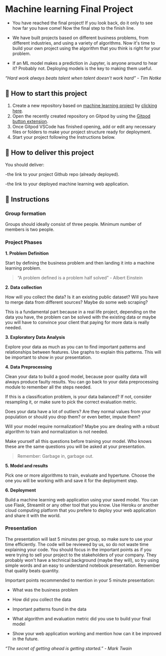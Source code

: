 <!-- hide -->
# Machine learning Final Project
<!-- endhide -->

- You have reached the final project! If you look back, do it only to see how far you have come! Now the final step to the finish line.

- We have built projects based on different business problems, from different industries, and using a variety of algorithms. Now it's time to build your own project using the algorithm that you think is right for your problem.

- If an ML model makes a prediction in Jupyter, is anyone around to hear it? Probably not. Deploying models is the key to making them useful.

*“Hard work always beats talent when talent doesn't work hard” - Tim Notke*

## 🌱  How to start this project

1. Create a new repository based on [machine learning project](https://github.com/4GeeksAcademy/machine-learning-python-template/generate) by [clicking here](https://github.com/4GeeksAcademy/machine-learning-python-template).
2. Open the recently created repository on Gitpod by using the [Gitpod button extension](https://www.gitpod.io/docs/browser-extension/).
3. Once Gitpod VSCode has finished opening, add or edit any necessary files or folders to make your project structure ready for deployment.
4. Start your project following the Instructions below.

## 🚛 How to deliver this project

You should deliver:

-the link to your project Github repo (already deployed).

-the link to your deployed machine learning web application.

## 📝 Instructions

### Group formation

Groups should ideally consist of three people. Minimum number of members is two people.

### Project Phases

**1. Problem Definition**

Start by defining the business problem and then landing it into a machine learning problem.

>“A problem defined is a problem half solved” - Albert Einstein

**2. Data collection**

How will you collect the data? Is it an existing public dataset? Will you have to merge data from different sources? Maybe do some web scraping?

This is a fundamental part because in a real life project, depending on the data you have, the problem can be solved with the existing data or maybe you will have to convince your client that paying for more data is really needed.

**3. Exploratory Data Analysis** 

Explore your data as much as you can to find important patterns and relationships between features. Use graphs to explain this patterns. This will be important to show in your presentation.

**4. Data Preprocessing**

Clean your data to build a good model, because poor quality data will always produce faulty results. You can go back to your data preprocessing module to remember all the steps needed. 

If this is a classification problem, is your data balanced? If not, consider resampling it, or make sure to pick the correct evaluation metric.

Does your data have a lot of outliers? Are they normal values from your population or should you drop them? or even better, impute them?

Will your model require normalization? Maybe you are dealing with a robust algorithm to train and normalization is not needed.

Make yourself all this questions before training your model. Who knows these are the same questions you will be asked at your presentation.

>Remember: Garbage in, garbage out.

**5. Model and results**

Pick one or more algorithms to train, evaluate and hypertune. Choose the one you will be working with and save it for the deployment step.

**6. Deployment**

Build a machine learning web application using your saved model. You can use Flask, Streamlit or any other tool that you know.
Use Heroku or another cloud computing platform that you prefere to deploy your web application and share it with the world.


### Presentation

The presentation will last 5 minutes per group, so make sure to use your time efficiently. The code will be reviewed by us, so do not waste time explaining your code. You should focus in the important points as if you were trying to sell your project to the stakeholders of your company. They probably won't have a technical background (maybe they will), so try using simple words and an easy to understand notebook presentation. Remember that quality beats quantity.

Important points recommended to mention in your 5 minute presentation:

- What was the business problem

- How did you collect the data

- Important patterns found in the data

- What algorithm and evaluation metric did you use to build your final model

- Show your web application working and mention how can it be improved in the future.


*“The secret of getting ahead is getting started.” - Mark Twain*





